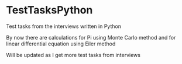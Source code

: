 # TestTasksPython
Test tasks from the interviews written in Python

By now there are calculations for Pi using Monte Carlo method and for linear differential equation using Eiler method

Will be updated as I get more test tasks from interviews

